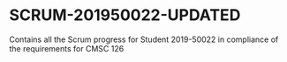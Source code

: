 # SCRUM-201950022-UPDATED
Contains all the Scrum progress for Student 2019-50022 in compliance of the requirements for CMSC 126
